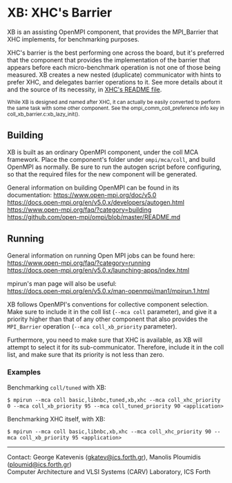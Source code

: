 # XB: XHC's Barrier

XB is an assisting OpenMPI component, that provides the MPI_Barrier that XHC
implements, for benchmarking purposes.

XHC's barrier is the best performing one across the board, but it's preferred
that the component that provides the implementation of the barrier that appears
before each micro-benchmark operation is not one of those being measured. XB
creates a new nested (duplicate) communicator with hints to prefer XHC, and
delegates barrier operations to it. See more details about it and the source of
its necessity, in [XHC's README file](../xhc/README.md#microbenchmark-barrier).

<sub>
While XB is designed and named after XHC, it can actually be easily converted
to perform the same task with some other component. See the
ompi_comm_coll_preference info key in coll_xb_barrier.c:xb_lazy_init(). </sub>

## Building

XB is built as an ordinary OpenMPI component, under the coll MCA framework.
Place the component's folder under `ompi/mca/coll`, and build OpenMPI as
normally. Be sure to run the autogen script before configuring, so that the
required files for the new component will be generated.

General information on building OpenMPI can be found in its documentation:
<https://www.open-mpi.org/doc/v5.0>  
<https://docs.open-mpi.org/en/v5.0.x/developers/autogen.html>  
<https://www.open-mpi.org/faq/?category=building>  
<https://github.com/open-mpi/ompi/blob/master/README.md>

## Running

General information on running Open MPI jobs can be found here:  
<https://www.open-mpi.org/faq/?category=running>  
<https://docs.open-mpi.org/en/v5.0.x/launching-apps/index.html>

mpirun's man page will also be useful:  
<https://docs.open-mpi.org/en/v5.0.x/man-openmpi/man1/mpirun.1.html>

XB follows OpenMPI's conventions for collective component selection. Make sure
to include it in the coll list (`--mca coll` parameter), and give it a priority
higher than that of any other component that also provides the `MPI_Barrier`
operation (`--mca coll_xb_priority` parameter).

Furthermore, you need to make sure that XHC is available, as XB will attempt to
select it for its sub-communicator. Therefore, include it in the coll list, and
make sure that its priority is not less than zero.

### Examples

Benchmarking `coll/tuned` with XB:

`$ mpirun --mca coll basic,libnbc,tuned,xb,xhc --mca coll_xhc_priority 0 --mca coll_xb_priority 95 --mca coll_tuned_priority 90 <application>`

Benchmarking XHC itself, with XB:

`$ mpirun --mca coll basic,libnbc,xb,xhc --mca coll_xhc_priority 90 --mca coll_xb_priority 95 <application>`

---

Contact: George Katevenis (gkatev@ics.forth.gr), Manolis Ploumidis (ploumid@ics.forth.gr)  
Computer Architecture and VLSI Systems (CARV) Laboratory, ICS Forth
